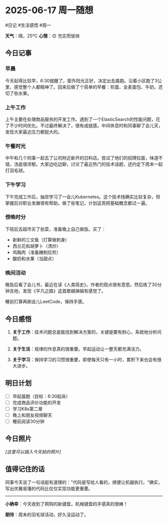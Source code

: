# 2025-06-17 周一随想

#日记 #生活感悟 #周一

**天气**：晴，25°C
**心情**：😊 充实而愉快

## 今日记事

### 早晨
今天起得比较早，6:30就醒了。窗外阳光正好，决定出去晨跑。沿着小区跑了3公里，感觉整个人都精神了。回来后做了个简单的早餐：煎蛋、全麦面包、牛奶，还切了些水果。

### 上午工作
上午主要在处理商品服务的开发工作。遇到了一个ElasticSearch的性能问题，花了不少时间优化。不过最终解决了，很有成就感。中间休息时和同事聊了会儿天，发现大家最近压力都挺大的。

### 午餐时光
中午和几个同事一起去了公司附近新开的日料店。尝试了他们的招牌拉面，味道不错，汤底很浓郁。大家边吃边聊，讨论了最近热门的技术话题，还约定下周末一起打羽毛球。

### 下午学习
下午完成工作后，抽空学习了一会儿Kubernetes。这个技术栈确实比较复杂，但掌握后对职业发展很有帮助。做了些笔记，计划这周把基础概念都过一遍。

### 傍晚时分
下班后去超市买了些菜，准备晚上自己做饭。买了：
- 新鲜的三文鱼（打算做刺身）
- 西兰花和胡萝卜（清炒）
- 鸡胸肉（准备腌制后煎）
- 酸奶和水果（当甜点）

### 晚间活动
晚饭后看了会儿书，最近在读《人类简史》，作者的观点很有意思。然后练了30分钟吉他，发现《平凡之路》这首歌越弹越有感觉了。

睡前打算再刷会儿LeetCode，保持手感。

## 今日感悟

1. **关于工作**：技术问题总是能找到解决方案的，关键是要有耐心，系统地分析问题。

2. **关于生活**：规律的作息真的很重要。早起运动让一整天都充满活力。

3. **关于学习**：保持学习的习惯很重要，即使每天只有一小时，累积下来也会有很大进步。

## 明日计划

- [ ] 早起晨跑（目标：6:30起床）
- [ ] 完成商品评价功能的开发
- [ ] 学习K8s第二章
- [ ] 晚上和朋友视频聊天
- [ ] 睡前阅读30分钟

## 今日照片

*[这里可以插入今天拍的照片]*

## 值得记住的话

同事今天说了一句话挺有道理的："代码是写给人看的，顺便让机器执行。"确实，写出优雅易懂的代码比仅仅实现功能更重要。

---

**小确幸**：今天收到了网购的新键盘，机械键盘的手感真的很棒！

**期待**：周末的羽毛球活动，好久没运动了。
